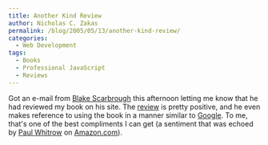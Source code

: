 ```yaml
---
title: Another Kind Review
author: Nicholas C. Zakas
permalink: /blog/2005/05/13/another-kind-review/
categories:
  - Web Development
tags:
  - Books
  - Professional JavaScript
  - Reviews
---
```

Got an e-mail from <a title="BlakeMS.com" rel="external" href="http://www.blakems.com">Blake Scarbrough</a> this afternoon letting me know that he had reviewed my book on his site. The <a title="Javascript: no longer the ugly step-child" rel="external" href="http://www.blakems.com/archives/000128.html">review</a> is pretty positive, and he even makes reference to using the book in a manner similar to <a title="Google" rel="external" href="http://www.google.com">Google</a>. To me, that's one of the best compliments I can get (a sentiment that was echoed by <a title="Paul Whitrow" rel="external" href="http://www.pwhitrow">Paul Whitrow</a> on <a title="Professional JavaScript for Web Developers" rel="external" href="http://www.amazon.com/gp/product/customer-reviews/0764579088/ref=dp_nav_0/102-1328422-8355307?%5Fencoding=UTF8&n=507846&s=books">Amazon.com</a>).
